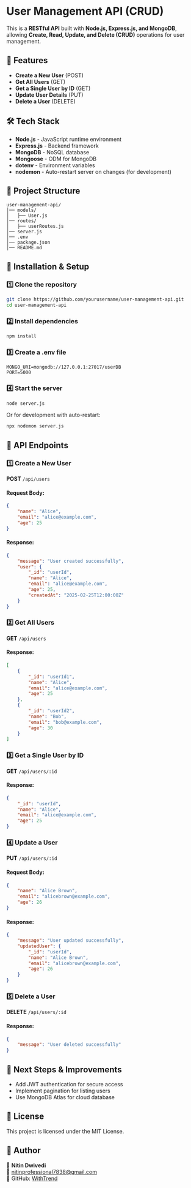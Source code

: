 # User Management API (CRUD)

This is a **RESTful API** built with **Node.js, Express.js, and MongoDB**, allowing **Create, Read, Update, and Delete (CRUD)** operations for user management.

## 🚀 Features
- **Create a New User** (POST)
- **Get All Users** (GET)
- **Get a Single User by ID** (GET)
- **Update User Details** (PUT)
- **Delete a User** (DELETE)

## 🛠 Tech Stack
- **Node.js** - JavaScript runtime environment
- **Express.js** - Backend framework
- **MongoDB** - NoSQL database
- **Mongoose** - ODM for MongoDB
- **dotenv** - Environment variables
- **nodemon** - Auto-restart server on changes (for development)

## 📂 Project Structure
```
user-management-api/
│── models/
│   ├── User.js
│── routes/
│   ├── userRoutes.js
│── server.js
│── .env
│── package.json
│── README.md
```

## 📌 Installation & Setup

### 1️⃣ Clone the repository
```sh
git clone https://github.com/yourusername/user-management-api.git
cd user-management-api
```

### 2️⃣ Install dependencies
```sh
npm install
```

### 3️⃣ Create a .env file
```
MONGO_URI=mongodb://127.0.0.1:27017/userDB
PORT=5000
```

### 4️⃣ Start the server
```sh
node server.js
```
Or for development with auto-restart:
```sh
npx nodemon server.js
```

## 📌 API Endpoints

### 1️⃣ Create a New User
**POST** `/api/users`
#### Request Body:
```json
{
    "name": "Alice",
    "email": "alice@example.com",
    "age": 25
}
```
#### Response:
```json
{
    "message": "User created successfully",
    "user": {
        "_id": "userId",
        "name": "Alice",
        "email": "alice@example.com",
        "age": 25,
        "createdAt": "2025-02-25T12:00:00Z"
    }
}
```

### 2️⃣ Get All Users
**GET** `/api/users`
#### Response:
```json
[
    {
        "_id": "userId1",
        "name": "Alice",
        "email": "alice@example.com",
        "age": 25
    },
    {
        "_id": "userId2",
        "name": "Bob",
        "email": "bob@example.com",
        "age": 30
    }
]
```

### 3️⃣ Get a Single User by ID
**GET** `/api/users/:id`
#### Response:
```json
{
    "_id": "userId",
    "name": "Alice",
    "email": "alice@example.com",
    "age": 25
}
```

### 4️⃣ Update a User
**PUT** `/api/users/:id`
#### Request Body:
```json
{
    "name": "Alice Brown",
    "email": "alicebrown@example.com",
    "age": 26
}
```
#### Response:
```json
{
    "message": "User updated successfully",
    "updatedUser": {
        "_id": "userId",
        "name": "Alice Brown",
        "email": "alicebrown@example.com",
        "age": 26
    }
}
```

### 5️⃣ Delete a User
**DELETE** `/api/users/:id`
#### Response:
```json
{
    "message": "User deleted successfully"
}
```

## 📌 Next Steps & Improvements
- Add JWT authentication for secure access
- Implement pagination for listing users
- Use MongoDB Atlas for cloud database

## 📌 License
This project is licensed under the MIT License.

## 📌 Author
👤 **Nitin Dwivedi**  
📧 nitinprofessional7838@gmail.com  
🔗 GitHub: [WithTrend](https://github.com/WithTrend)

